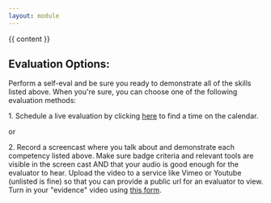 ```yaml
---
layout: module
---
```

{{ content }}

<h2 id="eval">Evaluation Options:</h2>

<p>Perform a self-eval and be sure you ready to demonstrate all of the skills listed above. When you're sure, you can choose one of the following evaluation methods:</p>

<p>1. Schedule a live evaluation by clicking <a href="https://scheduling.growstrong.io/?badge={{page.badge}}">here</a> to find a time on the calendar.</p>

<p>or</p>

<p>2. Record a screencast where you talk about and demonstrate each competency listed above. Make sure badge criteria and relevant tools are visible in the screen cast AND that your audio is good enough for the evaluator to hear. Upload the video to a service like Vimeo or Youtube (unlisted is fine) so that you can provide a public url for an evaluator to view. Turn in your "evidence" video using <a href="https://async-eval.growstrong.io/?badge={{page.badge}}">this form</a>.</p>